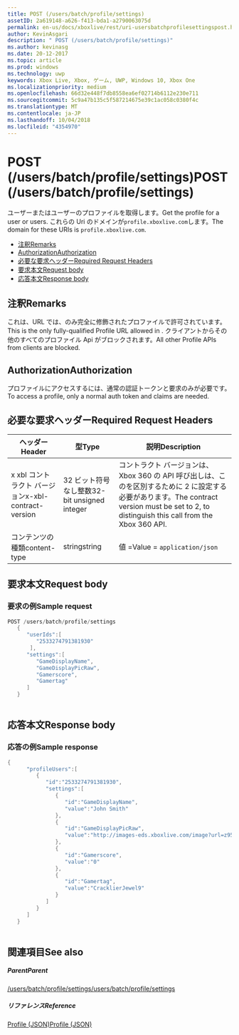 ```yaml
---
title: POST (/users/batch/profile/settings)
assetID: 2a619148-a626-f413-bda1-a2790063075d
permalink: en-us/docs/xboxlive/rest/uri-usersbatchprofilesettingspost.html
author: KevinAsgari
description: " POST (/users/batch/profile/settings)"
ms.author: kevinasg
ms.date: 20-12-2017
ms.topic: article
ms.prod: windows
ms.technology: uwp
keywords: Xbox Live, Xbox, ゲーム, UWP, Windows 10, Xbox One
ms.localizationpriority: medium
ms.openlocfilehash: 66d32e448f7db8558ea6ef02714b6112e230e711
ms.sourcegitcommit: 5c9a47b135c5f587214675e39c1ac058c0380f4c
ms.translationtype: MT
ms.contentlocale: ja-JP
ms.lasthandoff: 10/04/2018
ms.locfileid: "4354970"
---
```

# <a name="post-usersbatchprofilesettings"></a><span data-ttu-id="3c258-104">POST (/users/batch/profile/settings)</span><span class="sxs-lookup"><span data-stu-id="3c258-104">POST (/users/batch/profile/settings)</span></span>
<span data-ttu-id="3c258-105">ユーザーまたはユーザーのプロファイルを取得します。</span><span class="sxs-lookup"><span data-stu-id="3c258-105">Get the profile for a user or users.</span></span> <span data-ttu-id="3c258-106">これらの Uri のドメインが`profile.xboxlive.com`します。</span><span class="sxs-lookup"><span data-stu-id="3c258-106">The domain for these URIs is `profile.xboxlive.com`.</span></span>
 
  * [<span data-ttu-id="3c258-107">注釈</span><span class="sxs-lookup"><span data-stu-id="3c258-107">Remarks</span></span>](#ID4EV)
  * [<span data-ttu-id="3c258-108">Authorization</span><span class="sxs-lookup"><span data-stu-id="3c258-108">Authorization</span></span>](#ID4EFB)
  * [<span data-ttu-id="3c258-109">必要な要求ヘッダー</span><span class="sxs-lookup"><span data-stu-id="3c258-109">Required Request Headers</span></span>](#ID4EOB)
  * [<span data-ttu-id="3c258-110">要求本文</span><span class="sxs-lookup"><span data-stu-id="3c258-110">Request body</span></span>](#ID4EZC)
  * [<span data-ttu-id="3c258-111">応答本文</span><span class="sxs-lookup"><span data-stu-id="3c258-111">Response body</span></span>](#ID4EJD)
 
<a id="ID4EV"></a>

 
## <a name="remarks"></a><span data-ttu-id="3c258-112">注釈</span><span class="sxs-lookup"><span data-stu-id="3c258-112">Remarks</span></span>
 
<span data-ttu-id="3c258-113">これは、URL では、のみ完全に修飾されたプロファイルで許可されています。</span><span class="sxs-lookup"><span data-stu-id="3c258-113">This is the only fully-qualified Profile URL allowed in .</span></span> <span data-ttu-id="3c258-114">クライアントからその他のすべてのプロファイル Api がブロックされます。</span><span class="sxs-lookup"><span data-stu-id="3c258-114">All other Profile APIs from clients are blocked.</span></span>
  
<a id="ID4EFB"></a>

 
## <a name="authorization"></a><span data-ttu-id="3c258-115">Authorization</span><span class="sxs-lookup"><span data-stu-id="3c258-115">Authorization</span></span>
 
<span data-ttu-id="3c258-116">プロファイルにアクセスするには、通常の認証トークンと要求のみが必要です。</span><span class="sxs-lookup"><span data-stu-id="3c258-116">To access a profile, only a normal auth token and claims are needed.</span></span>
  
<a id="ID4EOB"></a>

 
## <a name="required-request-headers"></a><span data-ttu-id="3c258-117">必要な要求ヘッダー</span><span class="sxs-lookup"><span data-stu-id="3c258-117">Required Request Headers</span></span>
 
| <span data-ttu-id="3c258-118">ヘッダー</span><span class="sxs-lookup"><span data-stu-id="3c258-118">Header</span></span>| <span data-ttu-id="3c258-119">型</span><span class="sxs-lookup"><span data-stu-id="3c258-119">Type</span></span>| <span data-ttu-id="3c258-120">説明</span><span class="sxs-lookup"><span data-stu-id="3c258-120">Description</span></span>| 
| --- | --- | --- | 
| <span data-ttu-id="3c258-121">x xbl コントラクト バージョン</span><span class="sxs-lookup"><span data-stu-id="3c258-121">x-xbl-contract-version</span></span>| <span data-ttu-id="3c258-122">32 ビット符号なし整数</span><span class="sxs-lookup"><span data-stu-id="3c258-122">32-bit unsigned integer</span></span>| <span data-ttu-id="3c258-123">コントラクト バージョンは、Xbox 360 の API 呼び出しは、このを区別するために 2 に設定する必要があります。</span><span class="sxs-lookup"><span data-stu-id="3c258-123">The contract version must be set to 2, to distinguish this call from the Xbox 360 API.</span></span>| 
| <span data-ttu-id="3c258-124">コンテンツの種類</span><span class="sxs-lookup"><span data-stu-id="3c258-124">content-type</span></span>| <span data-ttu-id="3c258-125">string</span><span class="sxs-lookup"><span data-stu-id="3c258-125">string</span></span>| <span data-ttu-id="3c258-126">値 =</span><span class="sxs-lookup"><span data-stu-id="3c258-126">Value =</span></span> <code>application/json</code>| 
  
<a id="ID4EZC"></a>

 
## <a name="request-body"></a><span data-ttu-id="3c258-127">要求本文</span><span class="sxs-lookup"><span data-stu-id="3c258-127">Request body</span></span>
 
<a id="ID4E6C"></a>

 
### <a name="sample-request"></a><span data-ttu-id="3c258-128">要求の例</span><span class="sxs-lookup"><span data-stu-id="3c258-128">Sample request</span></span>
 

```cpp
POST /users/batch/profile/settings
   {
      "userIds":[
         "2533274791381930"
       ],
      "settings":[
         "GameDisplayName",
         "GameDisplayPicRaw",
         "Gamerscore",
         "Gamertag"
      ]
   }
      
```

   
<a id="ID4EJD"></a>

 
## <a name="response-body"></a><span data-ttu-id="3c258-129">応答本文</span><span class="sxs-lookup"><span data-stu-id="3c258-129">Response body</span></span>
 
<a id="ID4EPD"></a>

 
### <a name="sample-response"></a><span data-ttu-id="3c258-130">応答の例</span><span class="sxs-lookup"><span data-stu-id="3c258-130">Sample response</span></span>
 

```cpp
{
      "profileUsers":[
         {
            "id":"2533274791381930",
            "settings":[
               {
                  "id":"GameDisplayName",
                  "value":"John Smith"
               },
               {
                  "id":"GameDisplayPicRaw",
                  "value":"http://images-eds.xboxlive.com/image?url=z951ykn43p4FqWbbFvR2Ec.8vbDhj8G2Xe7JngaTToBrrCmIEEXHC9UNrdJ6P7KIN0gxC2r1YECCd3mf2w1FDdmFCpSokJWa2z7xtVrlzOyVSc6pPRdWEXmYtpS2xE4F"
               },
               {
                  "id":"Gamerscore",
                  "value":"0"
               },
               {
                  "id":"Gamertag",
                  "value":"CracklierJewel9"
               }
            ]
         }
      ]
   }
         
```

   
<a id="ID4EZD"></a>

 
## <a name="see-also"></a><span data-ttu-id="3c258-131">関連項目</span><span class="sxs-lookup"><span data-stu-id="3c258-131">See also</span></span>
 
<a id="ID4E2D"></a>

 
##### <a name="parent"></a><span data-ttu-id="3c258-132">Parent</span><span class="sxs-lookup"><span data-stu-id="3c258-132">Parent</span></span> 

[<span data-ttu-id="3c258-133">/users/batch/profile/settings</span><span class="sxs-lookup"><span data-stu-id="3c258-133">/users/batch/profile/settings</span></span>](uri-usersbatchprofilesettings.md)

  
<a id="ID4EFE"></a>

 
##### <a name="reference"></a><span data-ttu-id="3c258-134">リファレンス</span><span class="sxs-lookup"><span data-stu-id="3c258-134">Reference</span></span> 

[<span data-ttu-id="3c258-135">Profile (JSON)</span><span class="sxs-lookup"><span data-stu-id="3c258-135">Profile (JSON)</span></span>](../../json/json-profile.md)

   